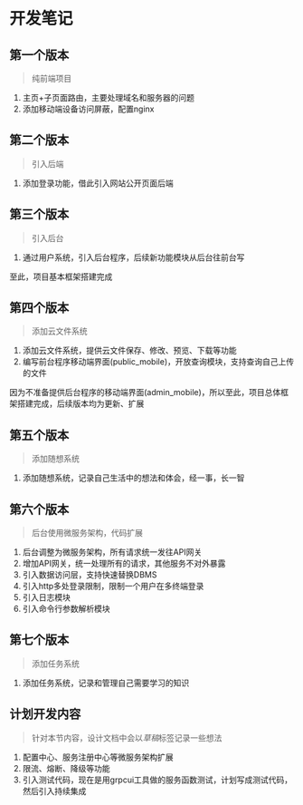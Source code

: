 # 开发笔记

## 第一个版本

> 纯前端项目

1. 主页+子页面路由，主要处理域名和服务器的问题
1. 添加移动端设备访问屏蔽，配置nginx

## 第二个版本

> 引入后端

1. 添加登录功能，借此引入网站公开页面后端

## 第三个版本

> 引入后台

1. 通过用户系统，引入后台程序，后续新功能模块从后台往前台写

至此，项目基本框架搭建完成

## 第四个版本

> 添加云文件系统

1. 添加云文件系统，提供云文件保存、修改、预览、下载等功能
2. 编写前台程序移动端界面(public_mobile)，开放查询模块，支持查询自己上传的文件

因为不准备提供后台程序的移动端界面(admin_mobile)，所以至此，项目总体框架搭建完成，后续版本均为更新、扩展

## 第五个版本

> 添加随想系统

1. 添加随想系统，记录自己生活中的想法和体会，经一事，长一智

## 第六个版本

> 后台使用微服务架构，代码扩展

1. 后台调整为微服务架构，所有请求统一发往API网关
2. 增加API网关，统一处理所有的请求，其他服务不对外暴露
3. 引入数据访问层，支持快速替换DBMS
4. 引入http多处登录限制，限制一个用户在多终端登录
5. 引入日志模块
6. 引入命令行参数解析模块

## 第七个版本

> 添加任务系统

1. 添加任务系统，记录和管理自己需要学习的知识

## 计划开发内容

> 针对本节内容，设计文档中会以*草稿*标签记录一些想法

1. 配置中心、服务注册中心等微服务架构扩展
2. 限流、熔断、降级等功能
3. 引入测试代码，现在是用grpcui工具做的服务函数测试，计划写成测试代码，然后引入持续集成
